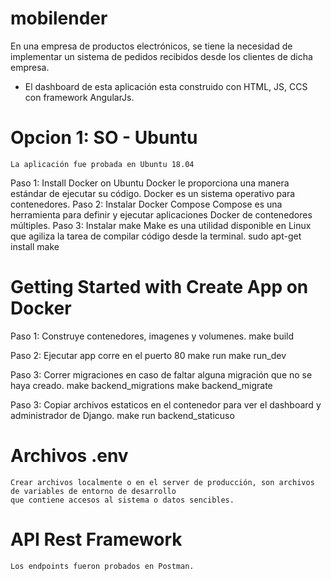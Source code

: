 # mobilender
En una empresa de productos electrónicos, se tiene la necesidad de implementar un sistema de pedidos recibidos desde los clientes de dicha empresa.
* El dashboard de esta aplicación esta construido con HTML, JS, CCS con framework AngularJs.

# Opcion 1: SO - Ubuntu
    La aplicación fue probada en Ubuntu 18.04
Paso 1: Install Docker on Ubuntu
    Docker le proporciona una manera estándar de ejecutar su código. Docker es un sistema operativo para contenedores. 
Paso 2: Instalar Docker Compose
    Compose es una herramienta para definir y ejecutar aplicaciones Docker de contenedores múltiples. 
Paso 3: Instalar make
    Make es una utilidad disponible en Linux que agiliza la tarea de compilar código desde la terminal.
    sudo apt-get install make

# Getting Started with Create App on Docker

Paso 1: Construye contenedores, imagenes y volumenes.
    make build

Paso 2: Ejecutar app corre en el puerto 80
    make run
    make run_dev

Paso 3:  Correr migraciones en caso de faltar alguna migración que no se haya creado.
    make backend_migrations
    make backend_migrate

Paso 3:  Copiar archivos estaticos en el contenedor para ver el dashboard y administrador de Django.
    make run backend_staticuso
   
# Archivos .env
    Crear archivos localmente o en el server de producción, son archivos de variables de entorno de desarrollo
    que contiene accesos al sistema o datos sencibles.

# API Rest Framework
    Los endpoints fueron probados en Postman.
